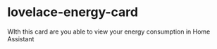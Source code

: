 # lovelace-energy-card
WIth this card are you able to view your energy consumption in Home Assistant
